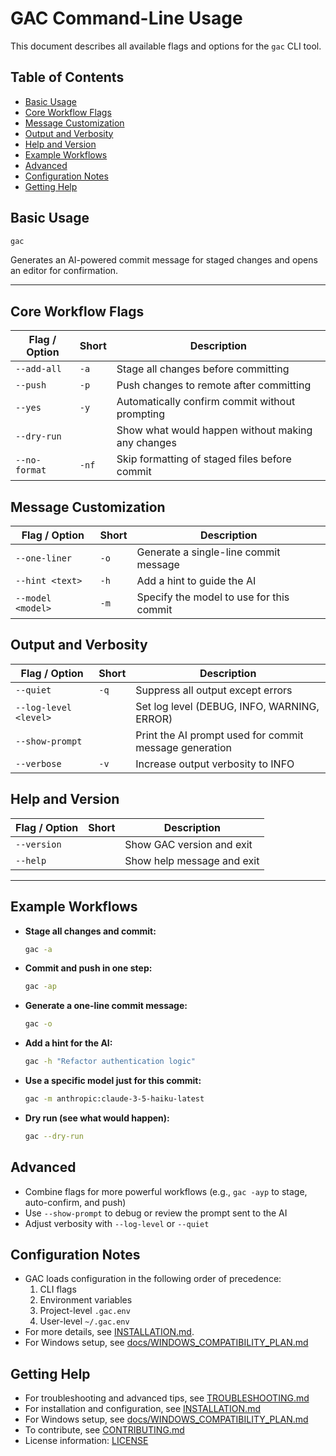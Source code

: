 # GAC Command-Line Usage

This document describes all available flags and options for the `gac` CLI tool.

## Table of Contents

- [Basic Usage](#basic-usage)
- [Core Workflow Flags](#core-workflow-flags)
- [Message Customization](#message-customization)
- [Output and Verbosity](#output-and-verbosity)
- [Help and Version](#help-and-version)
- [Example Workflows](#example-workflows)
- [Advanced](#advanced)
- [Configuration Notes](#configuration-notes)
- [Getting Help](#getting-help)

## Basic Usage

```sh
gac
```

Generates an AI-powered commit message for staged changes and opens an editor for confirmation.

---

## Core Workflow Flags

| Flag / Option | Short | Description                                       |
| ------------- | ----- | ------------------------------------------------- |
| `--add-all`   | `-a`  | Stage all changes before committing               |
| `--push`      | `-p`  | Push changes to remote after committing           |
| `--yes`       | `-y`  | Automatically confirm commit without prompting    |
| `--dry-run`   |       | Show what would happen without making any changes |
| `--no-format` | `-nf` | Skip formatting of staged files before commit     |

## Message Customization

| Flag / Option     | Short | Description                              |
| ----------------- | ----- | ---------------------------------------- |
| `--one-liner`     | `-o`  | Generate a single-line commit message    |
| `--hint <text>`   | `-h`  | Add a hint to guide the AI               |
| `--model <model>` | `-m`  | Specify the model to use for this commit |

## Output and Verbosity

| Flag / Option         | Short | Description                                            |
| --------------------- | ----- | ------------------------------------------------------ |
| `--quiet`             | `-q`  | Suppress all output except errors                      |
| `--log-level <level>` |       | Set log level (DEBUG, INFO, WARNING, ERROR)            |
| `--show-prompt`       |       | Print the AI prompt used for commit message generation |
| `--verbose`           | `-v`  | Increase output verbosity to INFO                      |

## Help and Version

| Flag / Option | Short | Description                |
| ------------- | ----- | -------------------------- |
| `--version`   |       | Show GAC version and exit  |
| `--help`      |       | Show help message and exit |

---

## Example Workflows

- **Stage all changes and commit:**

  ```sh
  gac -a
  ```

- **Commit and push in one step:**

  ```sh
  gac -ap
  ```

- **Generate a one-line commit message:**

  ```sh
  gac -o
  ```

- **Add a hint for the AI:**

  ```sh
  gac -h "Refactor authentication logic"
  ```

- **Use a specific model just for this commit:**

  ```sh
  gac -m anthropic:claude-3-5-haiku-latest
  ```

- **Dry run (see what would happen):**

  ```sh
  gac --dry-run
  ```

## Advanced

- Combine flags for more powerful workflows (e.g., `gac -ayp` to stage, auto-confirm, and push)
- Use `--show-prompt` to debug or review the prompt sent to the AI
- Adjust verbosity with `--log-level` or `--quiet`

## Configuration Notes

- GAC loads configuration in the following order of precedence:
  1. CLI flags
  2. Environment variables
  3. Project-level `.gac.env`
  4. User-level `~/.gac.env`
- For more details, see [INSTALLATION.md](INSTALLATION.md).
- For Windows setup, see [docs/WINDOWS_COMPATIBILITY_PLAN.md](docs/WINDOWS_COMPATIBILITY_PLAN.md)

## Getting Help

- For troubleshooting and advanced tips, see [TROUBLESHOOTING.md](TROUBLESHOOTING.md)
- For installation and configuration, see [INSTALLATION.md](INSTALLATION.md)
- For Windows setup, see [docs/WINDOWS_COMPATIBILITY_PLAN.md](docs/WINDOWS_COMPATIBILITY_PLAN.md)
- To contribute, see [CONTRIBUTING.md](CONTRIBUTING.md)
- License information: [LICENSE](LICENSE)
